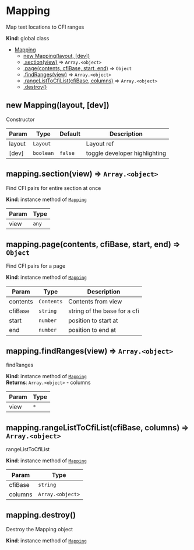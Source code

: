 <a name="Mapping"></a>

# Mapping
Map text locations to CFI ranges

**Kind**: global class  

* [Mapping](#Mapping)
    * [new Mapping(layout, [dev])](#new_Mapping_new)
    * [.section(view)](#Mapping+section) ⇒ <code>Array.&lt;object&gt;</code>
    * [.page(contents, cfiBase, start, end)](#Mapping+page) ⇒ <code>Object</code>
    * [.findRanges(view)](#Mapping+findRanges) ⇒ <code>Array.&lt;object&gt;</code>
    * [.rangeListToCfiList(cfiBase, columns)](#Mapping+rangeListToCfiList) ⇒ <code>Array.&lt;object&gt;</code>
    * [.destroy()](#Mapping+destroy)

<a name="new_Mapping_new"></a>

## new Mapping(layout, [dev])
Constructor


| Param | Type | Default | Description |
| --- | --- | --- | --- |
| layout | <code>Layout</code> |  | Layout ref |
| [dev] | <code>boolean</code> | <code>false</code> | toggle developer highlighting |

<a name="Mapping+section"></a>

## mapping.section(view) ⇒ <code>Array.&lt;object&gt;</code>
Find CFI pairs for entire section at once

**Kind**: instance method of [<code>Mapping</code>](#Mapping)  

| Param | Type |
| --- | --- |
| view | <code>any</code> | 

<a name="Mapping+page"></a>

## mapping.page(contents, cfiBase, start, end) ⇒ <code>Object</code>
Find CFI pairs for a page

**Kind**: instance method of [<code>Mapping</code>](#Mapping)  

| Param | Type | Description |
| --- | --- | --- |
| contents | <code>Contents</code> | Contents from view |
| cfiBase | <code>string</code> | string of the base for a cfi |
| start | <code>number</code> | position to start at |
| end | <code>number</code> | position to end at |

<a name="Mapping+findRanges"></a>

## mapping.findRanges(view) ⇒ <code>Array.&lt;object&gt;</code>
findRanges

**Kind**: instance method of [<code>Mapping</code>](#Mapping)  
**Returns**: <code>Array.&lt;object&gt;</code> - columns  

| Param | Type |
| --- | --- |
| view | <code>\*</code> | 

<a name="Mapping+rangeListToCfiList"></a>

## mapping.rangeListToCfiList(cfiBase, columns) ⇒ <code>Array.&lt;object&gt;</code>
rangeListToCfiList

**Kind**: instance method of [<code>Mapping</code>](#Mapping)  

| Param | Type |
| --- | --- |
| cfiBase | <code>string</code> | 
| columns | <code>Array.&lt;object&gt;</code> | 

<a name="Mapping+destroy"></a>

## mapping.destroy()
Destroy the Mapping object

**Kind**: instance method of [<code>Mapping</code>](#Mapping)  
